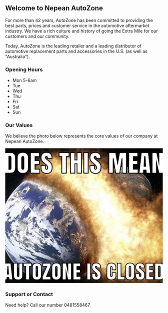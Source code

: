 ## Welcome to Nepean AutoZone

For more than 42 years, AutoZone has been committed to providing the best parts, prices and customer service in the automotive aftermarket industry. We have a rich culture and history of going the Extra Mile for our customers and our community.

Today, AutoZone is the leading retailer and a leading distributor of automotive replacement parts and accessories in the U.S. (as well as "Australia").

### Opening Hours

- Mon 5-6am
- Tue
- Wed
- Thu
- Fri
- Sat
- Sun

### Our Values

We believe the photo below represents the core values of our company at Nepean AutoZone.

![.](103n5wm7lq981.jpg "Title")

### Support or Contact

Need help? Call our number 0481558467
